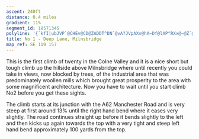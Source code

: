 ```yaml
---
ascent: 240ft
distance: 0.4 miles
gradient: 11%
segment_id: 18571345
polyline: '{`kfI|ubJVP`@CHEv@CD@ZADDT^DN`@vA?JVpAXv@hA~Df@lAP^RXx@~@Z`@P^NRn@jA~AtBVTXNNBLCRYP]l@_@v@a@TU'
title: No 1 - Deep Lane, Milnsbridge
map_ref: SE 119 157
---
```


This is the first climb of twenty in the Colne Valley and it is a nice short but tough climb up the hillside above Milnsbridge where until recently you could take in views, now blocked by trees, of the industrial area that was predominately woollen mills which brought great prosperity to the area with some magnificent architecture. Now you have to wait until you start climb No2 before you get these sights.

The climb starts at its junction with the A62 Manchester Road and is very steep at first around 13% until the right hand bend where it eases very slightly. The road continues straight up before it bends slightly to the left and then kicks up again towards the top with a very tight and steep left hand bend approximately 100 yards from the top. 